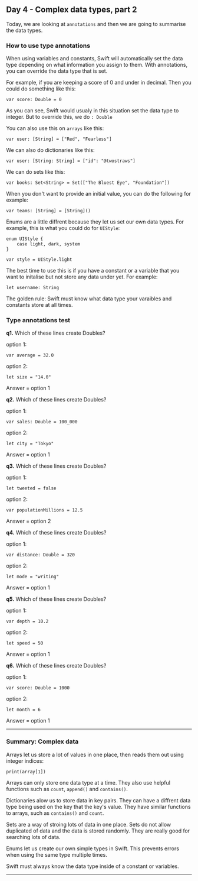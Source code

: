 ## Day 4 - Complex data types, part 2

Today, we are looking at `annotations` and then we are going to summarise the data types.

### How to use type annotations

When using variables and constants, Swift will automatically set the data type depending on what information you assign to them. With annotations, you can override the data type that is set.

For example, if you are keeping a score of 0 and under in decimal. Then you could do something like this:
```
var score: Double = 0
```

As you can see, Swift would usualy in this situation set the data type to integer. But to override this, we do `: Double`

You can also use this on `arrays` like this:
```
var user: [String] = ["Red", "Fearless"]
```

We can also do dictionaries like this:
```
var user: [String: String] = ["id": "@twostraws"]
```

We can do sets like this:
```
var books: Set<String> = Set(["The Bluest Eye", "Foundation"])
```

When you don't want to provide an initial value, you can do the following for example:
```
var teams: [String] = [String]()
```

Enums are a little diffrent because they let us set our own data types. For example, this is what you could do for `UIStyle`:
```
enum UIStyle {
    case light, dark, system
}

var style = UIStyle.light
```

The best time to use this is if you have a constant or a variable that you want to initalise but not store any data under yet. For example:
```
let username: String
```

The golden rule: Swift must know what data type your varaibles and constants store at all times.


### Type annotations test

**q1.** Which of these lines create Doubles?

option 1:
```
var average = 32.0
```

option 2:
```
let size = "14.0"
```

Answer = option 1


**q2.** Which of these lines create Doubles?

option 1:
```
var sales: Double = 100_000
```

option 2:
```
let city = "Tokyo"
```

Answer = option 1


**q3.** Which of these lines create Doubles?

option 1:
```
let tweeted = false
```

option 2:
```
var populationMillions = 12.5
```

Answer = option 2


**q4.** Which of these lines create Doubles?

option 1:
```
var distance: Double = 320
```

option 2:
```
let mode = "writing"
```

Answer = option 1


**q5.** Which of these lines create Doubles?

option 1:
```
var depth = 10.2
```

option 2:
```
let speed = 50
```

Answer = option 1


**q6.** Which of these lines create Doubles?

option 1:
```
var score: Double = 1000
```

option 2:
```
let month = 6
```

Answer = option 1


-----

### Summary: Complex data

Arrays let us store a lot of values in one place, then reads them out using integer indices:
```
print(array[1])
```
Arrays can only store one data type at a time. They also use helpful functions such as `count`, `append()` and `contains()`.


Dictionaries alow us to store data in key pairs. They can have a diffrent data type being used on the key that the key's value. They have similar functions to arrays, such as `contains()` and `count`.


Sets are a way of stroing lots of data in one place. Sets do not allow duplicated of data and the data is stored randomly. They are really good for searching lots of data.


Enums let us create our own simple types in Swift. This prevents errors when using the same type multiple times.


Swift must always know the data type inside of a constant or variables.

-----






